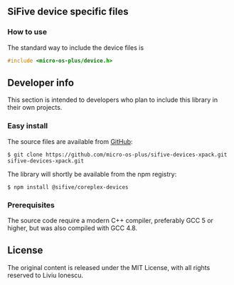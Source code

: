 ## SiFive device specific files

### How to use

The standard way to include the device files is

```c
#include <micro-os-plus/device.h>
```

## Developer info

This section is intended to developers who plan to include this library in their own projects.

### Easy install

The source files are available from [GitHub](https://github.com/micro-os-plus/sifive-devices-xpack):

```console
$ git clone https://github.com/micro-os-plus/sifive-devices-xpack.git sifive-devices-xpack.git
```

The library will shortly be available from the npm registry:

```console
$ npm install @sifive/coreplex-devices
```

### Prerequisites

The source code require a modern C++ compiler, preferably GCC 5 or higher, but was also compiled with GCC 4.8. 

## License

The original content is released under the MIT License, with all rights reserved to Liviu Ionescu.

